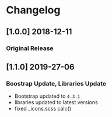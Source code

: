 # Changelog


## [1.0.0] 2018-12-11
### Original Release

## [1.1.0] 2019-27-06
### Boostrap Update, Libraries Update
- Bootstrap updated to `4.3.1`
- libraries updated to latest versions
- fixed _icons.scss calc()

